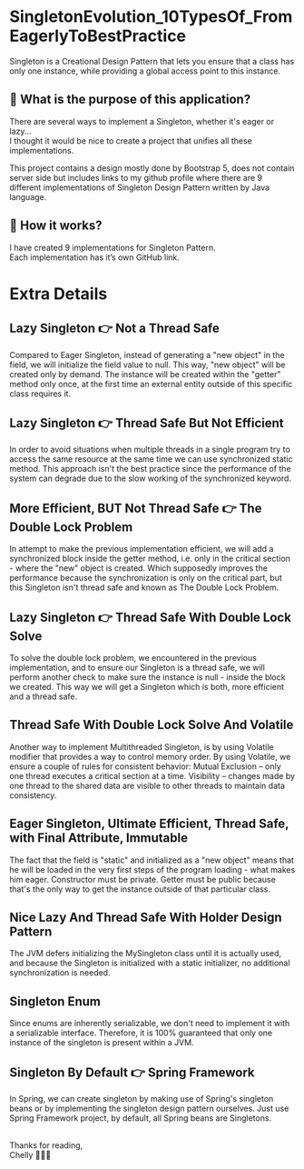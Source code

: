 ﻿# SingletonEvolution_10TypesOf_FromEagerlyToBestPractice

Singleton is a Creational Design Pattern that lets you ensure that a class has only one instance, while providing a global access point to this instance.

## 🤔 What is the purpose of this application?

There are several ways to implement a Singleton, whether it's eager or lazy... 
<br/>
I thought it would be nice to create a project that unifies all these implementations.

This project contains a design mostly done by Bootstrap 5, does not contain server side but includes links to my github profile where there are 9 different implementations of Singleton Design Pattern written by Java language.

## 🤔 How it works?
I have created 9 implementations for Singleton Pattern.
<br/>
Each implementation has it’s own GitHub link.

# Extra Details

## Lazy Singleton 👉 Not a Thread Safe
Compared to Eager Singleton, instead of generating a "new object" in the field, we will initialize the field value to null.
This way, "new object" will be created only by demand.
The instance will be created within the "getter" method only once, at the first time an external entity outside of this specific class requires it.

## Lazy Singleton 👉 Thread Safe But Not Efficient
In order to avoid situations when multiple threads in a single program try to access the same resource at the same time we can use synchronized static method.
This approach isn't the best practice since the performance of the system can degrade due to the slow working of the synchronized keyword.

## More Efficient, BUT Not Thread Safe 👉 The Double Lock Problem
In attempt to make the previous implementation efficient, we will add a synchronized block inside the getter method, i.e. only in the critical section - where the "new" object is created.
Which supposedly improves the performance because the synchronization is only on the critical part, but this Singleton isn't thread safe and known as The Double Lock Problem.

## Lazy Singleton 👉 Thread Safe With Double Lock Solve
To solve the double lock problem, we encountered in the previous implementation, and to ensure our Singleton is a thread safe, we will perform another check to make sure the instance is null - inside the block we created.
This way we will get a Singleton which is both, more efficient and a thread safe.

## Thread Safe With Double Lock Solve And Volatile
Another way to implement Multithreaded Singleton, is by using Volatile modifier that provides a way to control memory order.
By using Volatile, we ensure a couple of rules for consistent behavior:
Mutual Exclusion – only one thread executes a critical section at a time.
Visibility – changes made by one thread to the shared data are visible to other threads to maintain data consistency.

## Eager Singleton, Ultimate Efficient, Thread Safe, with Final Attribute, Immutable
The fact that the field is "static" and initialized as a "new object" means that he will be loaded in the very first steps of the program loading - what makes him eager.
Constructor must be private.
Getter must be public because that's the only way to get the instance outside of that particular class.

## Nice Lazy And Thread Safe With Holder Design Pattern
The JVM defers initializing the MySingleton class until it is actually used, and because the Singleton is initialized with a static initializer, no additional synchronization is needed.

## Singleton Enum
Since enums are inherently serializable, we don't need to implement it with a serializable interface. Therefore, it is 100% guaranteed that only one instance of the singleton is present within a JVM.

## Singleton By Default 👉 Spring Framework
In Spring, we can create singleton by making use of Spring's singleton beans or by implementing the singleton design pattern ourselves.
Just use Spring Framework project, by default, all Spring beans are Singletons.

<br/>
Thanks for reading,
<br/>
Chelly 👩🏻‍💻
